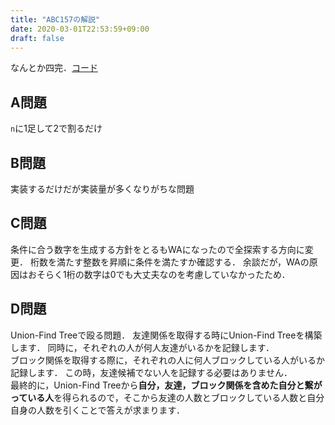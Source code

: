 ```yaml
---
title: "ABC157の解説"
date: 2020-03-01T22:53:59+09:00
draft: false
---
```


なんとか四完．[コード](https://github.com/t45k/kyopuro/master/tree/abc157)

## A問題
`n`に1足して2で割るだけ

## B問題
実装するだけだが実装量が多くなりがちな問題

## C問題
条件に合う数字を生成する方針をとるもWAになったので全探索する方向に変更．
桁数を満たす整数を昇順に条件を満たすか確認する．
余談だが，WAの原因はおそらく1桁の数字は0でも大丈夫なのを考慮していなかったため．

## D問題
Union-Find Treeで殴る問題．
友達関係を取得する時にUnion-Find Treeを構築します．
同時に，それぞれの人が何人友達がいるかを記録します．<br>
ブロック関係を取得する際に，それぞれの人に何人ブロックしている人がいるか記録します．
この時，友達候補でない人を記録する必要はありません．<br>
最終的に，Union-Find Treeから**自分，友達，ブロック関係を含めた自分と繋がっている人**を得られるので，そこから友達の人数とブロックしている人数と自分自身の人数を引くことで答えが求まります．
